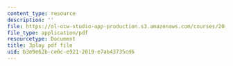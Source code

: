 ```yaml
---
content_type: resource
description: ''
file: https://ol-ocw-studio-app-production.s3.amazonaws.com/courses/20-219-becoming-the-next-bill-nye-writing-and-hosting-the-educational-show-january-iap-2015/b3e9e62bce0ce9212019e7ab43735cd6_M_WIXYqkbdc.pdf
file_type: application/pdf
resourcetype: Document
title: 3play pdf file
uid: b3e9e62b-ce0c-e921-2019-e7ab43735cd6
---
```

